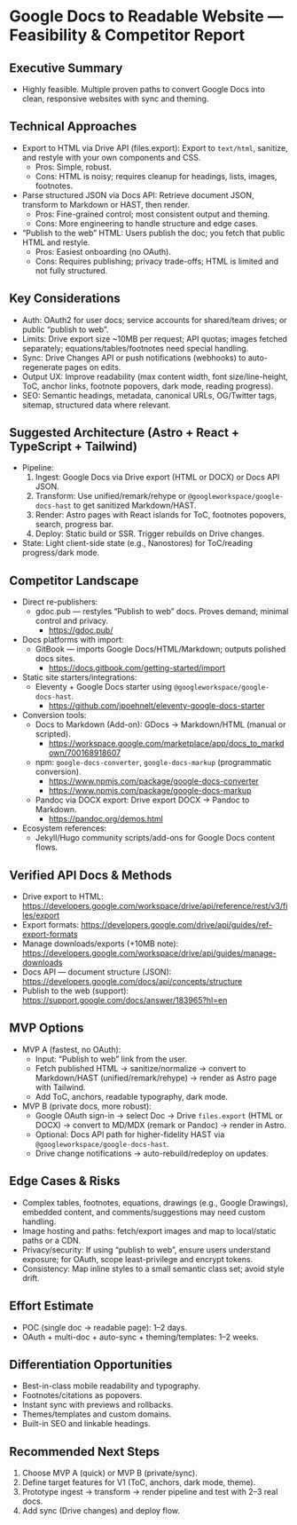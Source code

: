 # Google Docs to Readable Website — Feasibility & Competitor Report

## Executive Summary
- Highly feasible. Multiple proven paths to convert Google Docs into clean, responsive websites with sync and theming.

## Technical Approaches
- Export to HTML via Drive API (files.export): Export to `text/html`, sanitize, and restyle with your own components and CSS.
  - Pros: Simple, robust.
  - Cons: HTML is noisy; requires cleanup for headings, lists, images, footnotes.
- Parse structured JSON via Docs API: Retrieve document JSON, transform to Markdown or HAST, then render.
  - Pros: Fine-grained control; most consistent output and theming.
  - Cons: More engineering to handle structure and edge cases.
- “Publish to the web” HTML: Users publish the doc; you fetch that public HTML and restyle.
  - Pros: Easiest onboarding (no OAuth).
  - Cons: Requires publishing; privacy trade-offs; HTML is limited and not fully structured.

## Key Considerations
- Auth: OAuth2 for user docs; service accounts for shared/team drives; or public “publish to web”.
- Limits: Drive export size ~10MB per request; API quotas; images fetched separately; equations/tables/footnotes need special handling.
- Sync: Drive Changes API or push notifications (webhooks) to auto-regenerate pages on edits.
- Output UX: Improve readability (max content width, font size/line-height, ToC, anchor links, footnote popovers, dark mode, reading progress).
- SEO: Semantic headings, metadata, canonical URLs, OG/Twitter tags, sitemap, structured data where relevant.

## Suggested Architecture (Astro + React + TypeScript + Tailwind)
- Pipeline:
  1) Ingest: Google Docs via Drive export (HTML or DOCX) or Docs API JSON.
  2) Transform: Use unified/remark/rehype or `@googleworkspace/google-docs-hast` to get sanitized Markdown/HAST.
  3) Render: Astro pages with React islands for ToC, footnotes popovers, search, progress bar.
  4) Deploy: Static build or SSR. Trigger rebuilds on Drive changes.
- State: Light client-side state (e.g., Nanostores) for ToC/reading progress/dark mode.

## Competitor Landscape
- Direct re-publishers:
  - gdoc.pub — restyles “Publish to web” docs. Proves demand; minimal control and privacy.
    - https://gdoc.pub/
- Docs platforms with import:
  - GitBook — imports Google Docs/HTML/Markdown; outputs polished docs sites.
    - https://docs.gitbook.com/getting-started/import
- Static site starters/integrations:
  - Eleventy + Google Docs starter using `@googleworkspace/google-docs-hast`.
    - https://github.com/jpoehnelt/eleventy-google-docs-starter
- Conversion tools:
  - Docs to Markdown (Add-on): GDocs → Markdown/HTML (manual or scripted).
    - https://workspace.google.com/marketplace/app/docs_to_markdown/700168918607
  - npm: `google-docs-converter`, `google-docs-markup` (programmatic conversion).
    - https://www.npmjs.com/package/google-docs-converter
    - https://www.npmjs.com/package/google-docs-markup
  - Pandoc via DOCX export: Drive export DOCX → Pandoc to Markdown.
    - https://pandoc.org/demos.html
- Ecosystem references:
  - Jekyll/Hugo community scripts/add-ons for Google Docs content flows.

## Verified API Docs & Methods
- Drive export to HTML: https://developers.google.com/workspace/drive/api/reference/rest/v3/files/export
- Export formats: https://developers.google.com/drive/api/guides/ref-export-formats
- Manage downloads/exports (+10MB note): https://developers.google.com/workspace/drive/api/guides/manage-downloads
- Docs API — document structure (JSON): https://developers.google.com/docs/api/concepts/structure
- Publish to the web (support): https://support.google.com/docs/answer/183965?hl=en

## MVP Options
- MVP A (fastest, no OAuth):
  - Input: “Publish to web” link from the user.
  - Fetch published HTML → sanitize/normalize → convert to Markdown/HAST (unified/remark/rehype) → render as Astro page with Tailwind.
  - Add ToC, anchors, readable typography, dark mode.
- MVP B (private docs, more robust):
  - Google OAuth sign-in → select Doc → Drive `files.export` (HTML or DOCX) → convert to MD/MDX (remark or Pandoc) → render in Astro.
  - Optional: Docs API path for higher-fidelity HAST via `@googleworkspace/google-docs-hast`.
  - Drive change notifications → auto-rebuild/redeploy on updates.

## Edge Cases & Risks
- Complex tables, footnotes, equations, drawings (e.g., Google Drawings), embedded content, and comments/suggestions may need custom handling.
- Image hosting and paths: fetch/export images and map to local/static paths or a CDN.
- Privacy/security: If using “publish to web”, ensure users understand exposure; for OAuth, scope least-privilege and encrypt tokens.
- Consistency: Map inline styles to a small semantic class set; avoid style drift.

## Effort Estimate
- POC (single doc → readable page): 1–2 days.
- OAuth + multi-doc + auto-sync + theming/templates: 1–2 weeks.

## Differentiation Opportunities
- Best-in-class mobile readability and typography.
- Footnotes/citations as popovers.
- Instant sync with previews and rollbacks.
- Themes/templates and custom domains.
- Built-in SEO and linkable headings.

## Recommended Next Steps
1) Choose MVP A (quick) or MVP B (private/sync).
2) Define target features for V1 (ToC, anchors, dark mode, theme).
3) Prototype ingest → transform → render pipeline and test with 2–3 real docs.
4) Add sync (Drive changes) and deploy flow.
